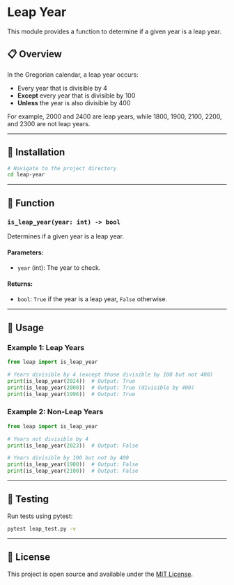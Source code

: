# Leap Year

This module provides a function to determine if a given year is a leap year.

## 📋 Overview

In the Gregorian calendar, a leap year occurs:
- Every year that is divisible by 4
- **Except** every year that is divisible by 100
- **Unless** the year is also divisible by 400

For example, 2000 and 2400 are leap years, while 1800, 1900, 2100, 2200, and 2300 are not leap years.

---

## 🔧 Installation

```bash
# Navigate to the project directory
cd leap-year
```

---

## 📝 Function

### `is_leap_year(year: int) -> bool`
Determines if a given year is a leap year.

#### Parameters:
- `year` (int): The year to check.

#### Returns:
- `bool`: `True` if the year is a leap year, `False` otherwise.

---

## 🚀 Usage

### Example 1: Leap Years
```python
from leap import is_leap_year

# Years divisible by 4 (except those divisible by 100 but not 400)
print(is_leap_year(2024))  # Output: True
print(is_leap_year(2000))  # Output: True (divisible by 400)
print(is_leap_year(1996))  # Output: True
```

### Example 2: Non-Leap Years
```python
from leap import is_leap_year

# Years not divisible by 4
print(is_leap_year(2023))  # Output: False

# Years divisible by 100 but not by 400
print(is_leap_year(1900))  # Output: False
print(is_leap_year(2100))  # Output: False
```

---

## 🧪 Testing

Run tests using pytest:

```bash
pytest leap_test.py -v
```

---

## 📜 License

This project is open source and available under the [MIT License](LICENSE).